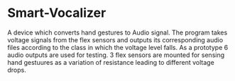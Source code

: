 # Smart-Vocalizer
A device which converts hand gestures to Audio signal.
The program takes voltage signals from the flex sensors and outputs its corresponding audio files according to the class in which the voltage level falls. 
As a prototype 6 audio outputs are used for testing. 3 flex sensors are mounted for sensing hand gestuures as a variation of resistance leading to different voltage drops.
